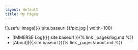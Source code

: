 ```yaml
---
layout: default
title: My Pages
---
```

![useful image]({{ site.baseurl }}/pic.jpg | wdith=100)
  * [IMMERSE Log]({{ site.baseurl }}{% link _pages/log.md %})
  * [About]({{ site.baseurl }}{% link _pages/about.md %})
  